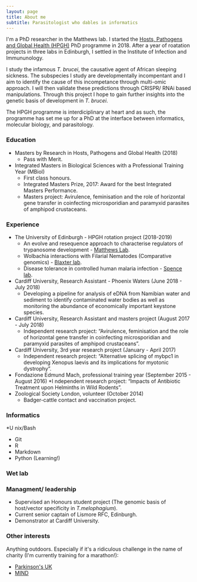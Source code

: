 ```yaml
---
layout: page
title: About me
subtitle: Parasitologist who dables in informatics
---
```


I'm a PhD researcher in the Matthews lab. I started the [Hosts, Pathogens and Global Health (HPGH)](https://www.ed.ac.uk/edinburgh-infectious-diseases/teaching/phd-programmes/hosts-pathogens-global-health) PhD programme in 2018. After a year of roatation projects in three labs in Edinburgh, I settled in the Institute of Infection and Immununology. 

I study the infamous _T. brucei_, the causative agent of African sleeping sickness. The subspecies I study are developmentally incompentant and I aim to identify the cause of this incompetance through multi-omic approach. I will then validate these predictions through CRISPR/ RNAi based manipulations. Through this project I hope to gain further insights into the genetic basis of development in _T. brucei_.  

The HPGH programme is interdiciplinary at heart and as such, the programme has set me up for a PhD at the interface between informatics, molecular biology, and parasitology.

### Education
* Masters by Research in Hosts, Pathogens and Global Health (2018)
  * Pass with Merit.
* Integrated Masters in Biological Sciences with a Professional Training Year (MBiol)
  * First class honours.
  * Integrated Masters Prize, 2017: Award for the best Integrated Masters Performance.
  * Masters project: Avirulence, feminisation and the role of horizontal gene transfer in coinfecting microsporidian and paramyxid parasites of amphipod crustaceans.

### Experience
* The University of Edinburgh - HPGH rotation project (2018-2019)
  * An evolve and resequence approach to characterise regulators of trypanosome development - [Matthews Lab](https://matthews.bio.ed.ac.uk).
  * Wolbachia interactions with Filarial Nematodes (Comparative genomics) - [Blaxter lab](http://www.nematodes.org/lab/).
  * Disease tolerance in controlled human malaria infection - [Spence lab](https://www.malariaimmunology.com/who-we-are).
* Cardiff University, Research Assistant - Phoenix Waters (June 2018 - July 2018)
  * Developing a pipeline for analysis of eDNA from Namibian water and sediment to identify contaminated water bodies as well as monitoring the abundance of economically important keystone species.  
* Cardiff University, Research Assistant and masters project (August 2017 - July 2018)
  * Independent research project: “Avirulence, feminisation and the role of horizontal gene transfer in coinfecting microsporidian and paramyxid parasites of amphipod crustaceans”.
* Cardiff University, 3rd year research project (January - April 2017)
  * Independent research project: “Alternative splicing of mybpc1 in developing Xenopus laevis and its implications for myotonic dystrophy”.
* Fondazione Edmund Mach, professional training year (September 2015 - August 2016)
  *I ndependent research project: “Impacts of Antibiotic Treatment upon Helminths in Wild Rodents”.
* Zoological Society London, volunteer (October 2014)
  * Badger-cattle contact and vaccination project.

### Informatics
*U nix/Bash
* Git
* R
* Markdown
* Python (Learning!)

### Wet lab

### Managment/ leadership
* Supervised an Honours student project (The genomic basis of host/vector specificity in _T.melophagium_).
* Current senior captain of Lismore RFC, Edinburgh. 
* Demonstrator at Cardiff University. 

### Other interests
Anything outdoors. Especially if it's a ridiculous challenge in the name of charity (I'm currently training for a marathon!):
* [Parkinson's UK](https://www.justgiving.com/fundraising/guy-oldrieve)
* [MIND](https://www.justgiving.com/fundraising/ogahb)
